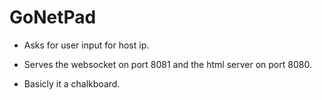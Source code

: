 # GoNetPad

* Asks for user input for host ip.

* Serves the websocket on port 8081 and the html server on port 8080.
  
* Basicly it a chalkboard.
